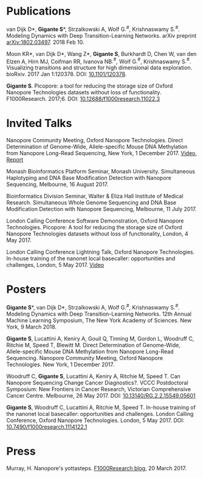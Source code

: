 # Publications

van Dijk D\*, **Gigante S**\*, Strzalkowski A, Wolf G$.^\#$, Krishnaswamy S$.^\#$. Modeling Dynamics with Deep Transition-Learning Networks. arXiv preprint [arXiv:1802.03497](https://arxiv.org/abs/1802.03497). 2018 Feb 10. 

Moon KR\*, van Dijk D\*, Wang Z\*, **Gigante S**, Burkhardt D, Chen W, van den Elzen A, Hirn MJ, Coifman RR, Ivanova NB$.^\#$, Wolf G$.^\#$, Krishnaswamy S$.^\#$. Visualizing transitions and structure for high dimensional data exploration. bioRxiv. 2017 Jan 1:120378. DOI: [10.1101/120378](https://doi.org/10.1101/120378).

**Gigante S**. Picopore: a tool for reducing the storage size of Oxford Nanopore Technologies datasets without loss of functionality. F1000Research. 2017;6. DOI: [10.12688/f1000research.11022.3](https://doi.org/10.12688/f1000research.11022.3)

# Invited Talks

Nanopore Community Meeting, Oxford Nanopore Technologies. Direct Determination of Genome-Wide, Allele-specific Mouse DNA Methylation from Nanopore Long-Read Sequencing, New York, 1 December 2017. [Video](https://vimeo.com/250463649), [Report](https://nanoporetech.com/about-us/news/nanopore-community-meeting-day-2-writeup-0)

Monash Bioinformatics Platform Seminar, Monash University. Simultaneous Haplotyping and DNA Base Modification Detection with Nanopore Sequencing, Melbourne, 16 August 2017. 

Bioinformatics Division Seminar, Walter & Eliza Hall Institute of Medical Research. Simultaneous Whole Genome Sequencing and DNA Base Modification Detection with Nanopore Sequencing, Melbourne, 11 July 2017. 

London Calling Conference Software Demonstration, Oxford Nanopore Technologies. Picopore: A tool for reducing the storage size of Oxford Nanopore Technologies datasets without loss of functionality, London, 4 May 2017.

London Calling Conference Lightning Talk, Oxford Nanopore Technologies. In-house training of the nanonet local basecaller: opportunities and challenges, London, 5 May 2017. [Video](https://vimeo.com/218020005)

# Posters

**Gigante S**\*, van Dijk D\*, Strzalkowski A, Wolf G$.^\#$, Krishnaswamy S$.^\#$. Modeling Dynamics with Deep Transition-Learning Networks. 12th Annual Machine Learning Symposium, The New York Academy of Sciences. New York, 9 March 2018.

**Gigante S**, Lucattini A, Keniry A, Gouil Q, Tinning M, Gordon L, Woodruff C, Ritchie M, Speed T, Blewitt M. Direct Determination of Genome-Wide, Allele-specific Mouse DNA Methylation from Nanopore Long-Read Sequencing. Nanopore Community Meeting, Oxford Nanopore Technologies. New York, 1 December 2017. 

Woodruff C, **Gigante S**, Lucattini A, Keniry A, Ritchie M, Speed T. Can Nanopore Sequencing Change Cancer Diagnostics?. VCCC Postdoctoral Symposium: New Frontiers in Cancer Research, Victorian Comprehensive Cancer Centre. Melbourne, 26 May 2017. DOI: [10.13140/RG.2.2.15549.05601](https://doi.org/10.13140/RG.2.2.15549.05601)

**Gigante S**, Woodruff C, Lucattini A, Ritchie M, Speed T. In-house training of the nanonet local basecaller: opportunities and challenges. London Calling Conference, Oxford Nanopore Technologies. London, 5 May 2017. DOI: [10.7490/f1000research.1114122.1](http://dx.doi.org/10.7490/f1000research.1114122.1)

# Press

Murray, H. Nanopore\'s yottasteps. [F1000Research blog](https://blog.f1000.com/2017/03/20/nanopores-yottasteps/), 20 March 2017. 